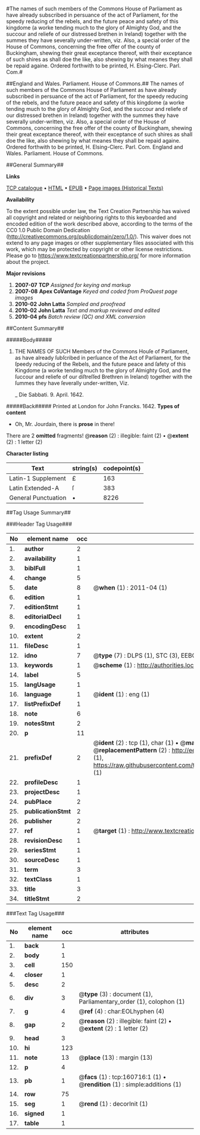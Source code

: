 #The names of such members of the Commons House of Parliament as have already subscribed in persuance of the act of Parliament, for the speedy reducing of the rebels, and the future peace and safety of this kingdome (a worke tending much to the glory of Almighty God, and the succour and reliefe of our distressed brethen in Ireland) together with the summes they have severally under-written, viz. Also, a special order of the House of Commons, concerning the free offer of the county of Buckingham, shewing their great exceptance thereof, with their exceptance of such shires as shall doe the like, also shewing by what meanes they shall be repaid againe. Ordered forthwith to be printed, H. Elsing-Clerc. Parl. Com.#

##England and Wales. Parliament. House of Commons.##
The names of such members of the Commons House of Parliament as have already subscribed in persuance of the act of Parliament, for the speedy reducing of the rebels, and the future peace and safety of this kingdome (a worke tending much to the glory of Almighty God, and the succour and reliefe of our distressed brethen in Ireland) together with the summes they have severally under-written, viz. Also, a special order of the House of Commons, concerning the free offer of the county of Buckingham, shewing their great exceptance thereof, with their exceptance of such shires as shall doe the like, also shewing by what meanes they shall be repaid againe. Ordered forthwith to be printed, H. Elsing-Clerc. Parl. Com.
England and Wales. Parliament. House of Commons.

##General Summary##

**Links**

[TCP catalogue](http://www.ota.ox.ac.uk/tcp/)  • 
[HTML](http://tei.it.ox.ac.uk/tcp/Texts-HTML/free/A89/A89725.html)  • 
[EPUB](http://tei.it.ox.ac.uk/tcp/Texts-EPUB/free/A89/A89725.epub) • 
[Page images (Historical Texts)](https://historicaltexts.jisc.ac.uk/eebo-99869243e)

**Availability**

To the extent possible under law, the Text Creation Partnership has waived all copyright and related or neighboring rights to this keyboarded and encoded edition of the work described above, according to the terms of the CC0 1.0 Public Domain Dedication (http://creativecommons.org/publicdomain/zero/1.0/). This waiver does not extend to any page images or other supplementary files associated with this work, which may be protected by copyright or other license restrictions. Please go to https://www.textcreationpartnership.org/ for more information about the project.

**Major revisions**

1. __2007-07__ __TCP__ *Assigned for keying and markup*
1. __2007-08__ __Apex CoVantage__ *Keyed and coded from ProQuest page images*
1. __2010-02__ __John Latta__ *Sampled and proofread*
1. __2010-02__ __John Latta__ *Text and markup reviewed and edited*
1. __2010-04__ __pfs__ *Batch review (QC) and XML conversion*

##Content Summary##

#####Body#####

1. THE NAMES OF SUCH Members of the Commons Houſe of Parliament, as have already ſubſcribed in perſuance of the Act of Parliament, for the ſpeedy reducing of the Rebels, and the future peace and ſafety of this Kingdome (a worke tending much to the glory of Almighty God, and the ſuccour and reliefe of our diſtreſſed Brethren in Ireland) together with the ſummes they have ſeverally under-written, Viz.

    _ Die Sabbati. 9. April. 1642.

#####Back#####
Printed at London for John Francks. 1642.
**Types of content**

  * Oh, Mr. Jourdain, there is **prose** in there!

There are 2 **omitted** fragments! 
 @__reason__ (2) : illegible: faint (2)  •  @__extent__ (2) : 1 letter (2)

**Character listing**


|Text|string(s)|codepoint(s)|
|---|---|---|
|Latin-1 Supplement|£|163|
|Latin Extended-A|ſ|383|
|General Punctuation|•|8226|

##Tag Usage Summary##

###Header Tag Usage###

|No|element name|occ|attributes|
|---|---|---|---|
|1.|__author__|2||
|2.|__availability__|1||
|3.|__biblFull__|1||
|4.|__change__|5||
|5.|__date__|8| @__when__ (1) : 2011-04 (1)|
|6.|__edition__|1||
|7.|__editionStmt__|1||
|8.|__editorialDecl__|1||
|9.|__encodingDesc__|1||
|10.|__extent__|2||
|11.|__fileDesc__|1||
|12.|__idno__|7| @__type__ (7) : DLPS (1), STC (3), EEBO-CITATION (1), PROQUEST (1), VID (1)|
|13.|__keywords__|1| @__scheme__ (1) : http://authorities.loc.gov/ (1)|
|14.|__label__|5||
|15.|__langUsage__|1||
|16.|__language__|1| @__ident__ (1) : eng (1)|
|17.|__listPrefixDef__|1||
|18.|__note__|6||
|19.|__notesStmt__|2||
|20.|__p__|11||
|21.|__prefixDef__|2| @__ident__ (2) : tcp (1), char (1)  •  @__matchPattern__ (2) : ([0-9\-]+):([0-9IVX]+) (1), (.+) (1)  •  @__replacementPattern__ (2) : http://eebo.chadwyck.com/downloadtiff?vid=$1&page=$2 (1), https://raw.githubusercontent.com/textcreationpartnership/Texts/master/tcpchars.xml#$1 (1)|
|22.|__profileDesc__|1||
|23.|__projectDesc__|1||
|24.|__pubPlace__|2||
|25.|__publicationStmt__|2||
|26.|__publisher__|2||
|27.|__ref__|1| @__target__ (1) : http://www.textcreationpartnership.org/docs/. (1)|
|28.|__revisionDesc__|1||
|29.|__seriesStmt__|1||
|30.|__sourceDesc__|1||
|31.|__term__|3||
|32.|__textClass__|1||
|33.|__title__|3||
|34.|__titleStmt__|2||


###Text Tag Usage###

|No|element name|occ|attributes|
|---|---|---|---|
|1.|__back__|1||
|2.|__body__|1||
|3.|__cell__|150||
|4.|__closer__|1||
|5.|__desc__|2||
|6.|__div__|3| @__type__ (3) : document (1), Parliamentary_order (1), colophon (1)|
|7.|__g__|4| @__ref__ (4) : char:EOLhyphen (4)|
|8.|__gap__|2| @__reason__ (2) : illegible: faint (2)  •  @__extent__ (2) : 1 letter (2)|
|9.|__head__|3||
|10.|__hi__|123||
|11.|__note__|13| @__place__ (13) : margin (13)|
|12.|__p__|4||
|13.|__pb__|1| @__facs__ (1) : tcp:160716:1 (1)  •  @__rendition__ (1) : simple:additions (1)|
|14.|__row__|75||
|15.|__seg__|1| @__rend__ (1) : decorInit (1)|
|16.|__signed__|1||
|17.|__table__|1||
